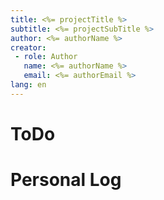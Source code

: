 ```yaml
---
title: <%= projectTitle %>
subtitle: <%= projectSubTitle %>
author: <%= authorName %>
creator:
 - role: Author
   name: <%= authorName %>
   email: <%= authorEmail %>
lang: en
---
```


# ToDo

<!-- #include inc/todo.md -->

# Personal Log

<!-- #include log/index.md -->
